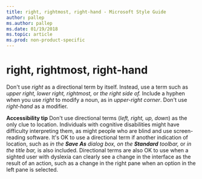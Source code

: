 ```yaml
---
title: right, rightmost, right-hand - Microsoft Style Guide
author: pallep
ms.author: pallep
ms.date: 01/19/2018
ms.topic: article
ms.prod: non-product-specific
---
```


# right, rightmost, right-hand

Don't use *right* as a directional term by itself. Instead, use a term such as *upper right,* *lower right,* *rightmost,* or *the right side of.* Include a hyphen when you use *right* to modify a noun, as in *upper-right corner*. Don't use *right-hand* as a modifier.

**Accessibility tip** Don't use directional terms (*left, right, up, down*)
as the only clue to location. Individuals with
cognitive disabilities might have difficulty interpreting them,
as might people who are blind and use screen-reading
software. It's OK to use a directional term if another indication of
location, such as *in the* ***Save As*** *dialog box,* *on the* ***Standard*** *toolbar,* or *in the title bar,*
is also included. Directional terms are also OK to use when a
sighted user with dyslexia can clearly see a change in the interface as
the result of an action, such as a change in the right pane when an
option in the left pane is selected.
